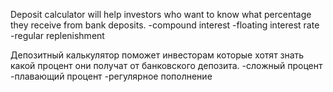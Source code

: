 Deposit calculator will help investors who want to know what percentage they receive from bank deposits.
-compound interest
-floating interest rate
-regular replenishment

Депозитный калькулятор поможет инвесторам которые хотят знать какой процент они получат от банковского депозита.
-сложный процент
-плавающий процент
-регулярное пополнение